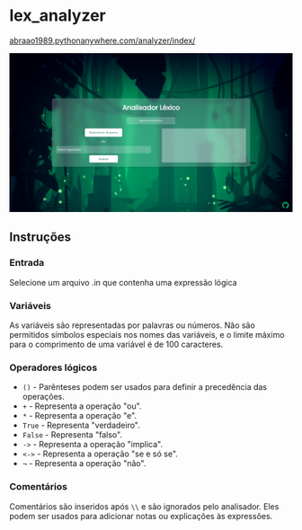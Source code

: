 # lex_analyzer

[abraao1989.pythonanywhere.com/analyzer/index/](abraao1989.pythonanywhere.com/analyzer/index/)

![img](https://github.com/pauloabraao/lex_analyzer/blob/main/page.png)

## Instruções

### Entrada
Selecione um arquivo .in que contenha uma expressão lógica

### Variáveis

As variáveis são representadas por palavras ou números. Não são permitidos símbolos especiais nos nomes das variáveis, e o limite máximo para o comprimento de uma variável é de 100 caracteres.

### Operadores lógicos

- `()` - Parênteses podem ser usados para definir a precedência das operações.
- `+` - Representa a operação "ou".
- `*` - Representa a operação "e".
- `True` - Representa "verdadeiro".
- `False` - Representa "falso".
- `->` - Representa a operação "implica".
- `<->` - Representa a operação "se e só se".
- `¬` - Representa a operação "não".

### Comentários

Comentários são inseridos após `\\` e são ignorados pelo analisador. Eles podem ser usados para adicionar notas ou explicações às expressões.
